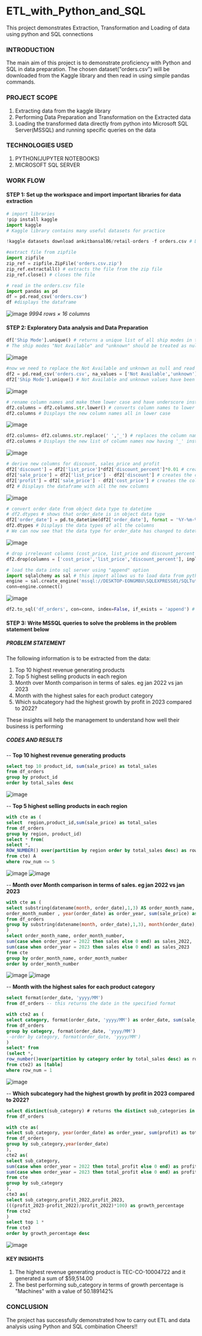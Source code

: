 # ETL_with_Python_and_SQL
This project demonstrates Extraction, Transformation and Loading of data using python and SQL connections

### INTRODUCTION
The main aim of this project is to demonstrate proficiency with Python and SQL in data preparation. The chosen dataset("orders.csv") will be downloaded from the Kaggle library and then read in using simple pandas commands.

### PROJECT SCOPE
1. Extracting data from the kaggle library
2. Performing Data Preparation and Transformation on the Extracted data
3. Loading the transformed data directly from python into Microsoft SQL Server(MSSQL) and running specific queries on the data

### TECHNOLOGIES USED
1. PYTHON(JUPYTER NOTEBOOKS)
2. MICROSOFT SQL SERVER

### WORK FLOW

#### STEP 1: Set up the workspace and import important libraries for data extraction

```python
# import libraries
!pip install kaggle
import kaggle
# Kaggle library contains many useful datasets for practice

!kaggle datasets download ankitbansal06/retail-orders -f orders.csv # Downloads the specified dataset from kaggle library

#extract file from zipfile
import zipfile
zip_ref = zipfile.ZipFile('orders.csv.zip')
zip_ref.extractall() # extracts the file from the zip file
zip_ref.close() # closes the file

# read in the orders.csv file
import pandas as pd
df = pd.read_csv('orders.csv')
df #displays the dataframe
```
![image](https://github.com/user-attachments/assets/095d73bb-65fd-4d89-ab3b-37a7738d1df2)
*9994 rows × 16 columns*

#### STEP 2: Exploratory Data analysis and Data Preparation

```python
df['Ship Mode'].unique() # returns a unique list of all ship modes in this dataset
# The ship modes "Not Available" and "unknown" should be treated as null
```
![image](https://github.com/user-attachments/assets/22f6450c-1a0e-45aa-8d99-d0a168ff2485)

```python
#now we need to replace the Not Available and unknown as null and read in the file again
df2 = pd.read_csv('orders.csv', na_values = ['Not Available','unknown'])
df2['Ship Mode'].unique() # Not Available and unknown values have been replaces with null
```
![image](https://github.com/user-attachments/assets/8ee59042-8642-4895-bae8-6a7f241e3884)

```python
# rename column names and make them lower case and have underscore instead of space between words(standard practice)
df2.columns = df2.columns.str.lower() # converts column names to lower case
df2.columns # Displays the new column names all in lower case
```
![image](https://github.com/user-attachments/assets/23ebb5b8-7b05-4e46-b426-323a87ef1887)

```python
df2.columns= df2.columns.str.replace(' ','_') # replaces the column names to have underscore as delimiter instead of space
df2.columns # Displays the new list of column names now having '_' instead of space as a delimiter
```
![image](https://github.com/user-attachments/assets/1c5fcc00-0086-48f4-b0a2-0b1660fbd7ab)

```python
# derive new columns for discount, sales_price and profit
df2['discount'] = df2['list_price']*df2['discount_percent']*0.01 # creates the column for discount
df2['sale_price'] = df2['list_price'] - df2['discount'] # creates the column for sale_price
df2['profit'] = df2['sale_price'] - df2['cost_price'] # creates the column for profit
df2 # Displays the dataframe with all the new columns
```
![image](https://github.com/user-attachments/assets/07faf9af-dd01-4396-ad1d-4c56337dccc7)

```python
# convert order date from object data type to datetime
# df2.dtypes # shows that order_date is in object data type
df2['order_date'] = pd.to_datetime(df2['order_date'], format = '%Y-%m-%d') #converts the order_date to datetime datatype
df2.dtypes # Displays the data types of all the columns
# We can now see that the data type for order_date has changed to datetime- this will allow us run time series analysis on the dataset later
```
![image](https://github.com/user-attachments/assets/5e63d556-4aa9-4f47-b264-569e89e77fe9)

```python
# drop irrelevant columns (cost_price, list_price and discount_percent columns)
df2.drop(columns = ['cost_price','list_price','discount_percent'], inplace = True) # Drops the specified columns from the dataframe
```

```python
# load the data into sql server using "append" option
import sqlalchemy as sal # this import allows us to load data from python seamlessly into sql server
engine = sal.create_engine('mssql://DESKTOP-EONGM8U\SQLEXPRESS01/SQLTutorial?driver=ODBC+DRIVER+17+FOR+SQL+SERVER') # server name in brackets
conn=engine.connect()
```
![image](https://github.com/user-attachments/assets/fd67c0e9-17c8-48a3-917a-28bc2c84c7ae)

```python
df2.to_sql('df_orders', con=conn, index=False, if_exists = 'append') # appends this data to a prepared table in MSSQL
```

#### STEP 3: Write MSSQL queries to solve the problems in the problem statement below

##### PROBLEM STATEMENT
The following information is to be extracted from the data:
1. Top 10 highest revenue generating products
2. Top 5 highest selling products in each region
3. Month over Month comparison in terms of sales. eg jan 2022 vs jan 2023
4. Month with the highest sales for each product category
5. Which subcategory had the highest growth by profit in 2023 compared to 2022?

These insights will help the management to understand how well their business is performing

##### CODES AND RESULTS
-- **Top 10 highest revenue generating products**

```SQL
select top 10 product_id, sum(sale_price) as total_sales
from df_orders
group by product_id
order by total_sales desc
```
![image](https://github.com/user-attachments/assets/b9aa99e6-177a-42ef-ad18-9cd1c9b7efb8)

-- **Top 5 highest selling products in each region**
```SQL
with cte as (
select  region,product_id,sum(sale_price) as total_sales
from df_orders
group by region, product_id)
select * from(
select *, 
ROW_NUMBER() over(partition by region order by total_sales desc) as row_num
from cte) A
where row_num <= 5
```
![image](https://github.com/user-attachments/assets/73163f35-e2d5-43b5-b2b8-2852a9b3ecbc)
![image](https://github.com/user-attachments/assets/c2c94496-2246-4683-8ffa-bc2c9f4b1e9d)

-- **Month over Month comparison in terms of sales. eg jan 2022 vs jan 2023**
```SQL
with cte as (
select substring(datename(month, order_date),1,3) AS order_month_name, month(order_date) as 
order_month_number , year(order_date) as order_year, sum(sale_price) as sales
from df_orders
group by substring(datename(month, order_date),1,3), month(order_date), year(order_date)
)
select order_month_name, order_month_number, 
sum(case when order_year = 2022 then sales else 0 end) as sales_2022,
sum(case when order_year = 2023 then sales else 0 end) as sales_2023
from cte
group by order_month_name, order_month_number
order by order_month_number
```
![image](https://github.com/user-attachments/assets/be2bfa61-3e82-4b26-84bf-81e17cdcb518)
![image](https://github.com/user-attachments/assets/000bb132-33e2-47b4-aa0e-e8b63266dcaf)

-- **Month with the highest sales for each product category**
```SQL
select format(order_date, 'yyyy/MM')
from df_orders -- this returns the date in the specified format

with cte2 as (
select category, format(order_date, 'yyyy/MM') as order_date, sum(sale_price) as total_sales
from df_orders
group by category, format(order_date, 'yyyy/MM')
--order by category, format(order_date, 'yyyy/MM')
)
select* from 
(select *,
row_number()over(partition by category order by total_sales desc) as row_num
from cte2) as [table]
where row_num = 1
```
![image](https://github.com/user-attachments/assets/e4c6c897-022f-4a3c-a5b9-a7a9e4f60223)


-- **Which subcategory had the highest growth by profit in 2023 compared to 2022?**
```SQL
select distinct(sub_category) # returns the distinct sub_categories in the data
from df_orders

with cte as(
select sub_category, year(order_date) as order_year, sum(profit) as total_profit
from df_orders
group by sub_category,year(order_date)
), 
cte2 as(
select sub_category,
sum(case when order_year = 2022 then total_profit else 0 end) as profit_2022,
sum(case when order_year = 2023 then total_profit else 0 end) as profit_2023
from cte
group by sub_category
),
cte3 as(
select sub_category,profit_2022,profit_2023,
(((profit_2023-profit_2022)/profit_2022)*100) as growth_percentage
from cte2
)
select top 1 *
from cte3
order by growth_percentage desc
```
![image](https://github.com/user-attachments/assets/911df3c9-3839-4999-a333-942dce5113b5)

#### KEY INSIGHTS
1. The highest revenue generating product is TEC-CO-10004722 and it generated a sum of $59,514.00
2. The best performing sub_category in terms of growth percentage is "Machines" with a value of 50.189142%

### CONCLUSION
The project has successfully demonstrated how to carry out ETL and data analysis using Python and SQL combination
Cheers!!

